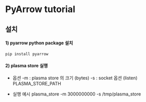 PyArrow tutorial
================

설치 
---------------

#### 1) pyarrow python package 설치
    pip install pyarrow
    
#### 2) plasma store 실행

- 옵션
-m : plasma store 의 크기 (bytes)
-s : socket 옵션 (listen)
PLASMA_STORE_PATH

- 실행 예시 
    plasma_store -m 3000000000 -s /tmp/plasma_store
    

